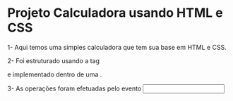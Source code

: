 # Projeto Calculadora usando HTML e CSS

1- Aqui temos uma simples calculadora que tem sua base em HTML e CSS.

2- Foi estruturado usando a tag <form> e implementado dentro de uma <table>.

3- As operações foram efetuadas pelo evento <input onClick="calc.display.value" />
